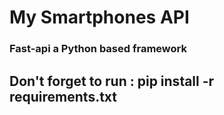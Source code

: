 # My Smartphones API

### Fast-api a Python based framework

## Don't forget to run : pip install -r requirements.txt
